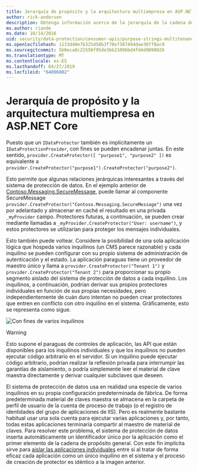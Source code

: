 ```yaml
---
title: Jerarquía de propósito y la arquitectura multiempresa en ASP.NET Core
author: rick-anderson
description: Obtenga información acerca de la jerarquía de la cadena de propósito y la arquitectura multiempresa en relación con las API de protección de datos de ASP.NET Core.
ms.author: riande
ms.date: 10/14/2016
uid: security/data-protection/consumer-apis/purpose-strings-multitenancy
ms.openlocfilehash: 1133d40e7b325d58b3f70e7387494dae36ff8ac9
ms.sourcegitcommit: 5b0eca8c21550f95de3bb21096bd4fd4d9098026
ms.translationtype: MT
ms.contentlocale: es-ES
ms.lasthandoff: 04/27/2019
ms.locfileid: "64896802"
---
```

# <a name="purpose-hierarchy-and-multi-tenancy-in-aspnet-core"></a>Jerarquía de propósito y la arquitectura multiempresa en ASP.NET Core

Puesto que un `IDataProtector` también es implícitamente un `IDataProtectionProvider`, con fines se pueden encadenar juntas. En este sentido, `provider.CreateProtector([ "purpose1", "purpose2" ])` es equivalente a `provider.CreateProtector("purpose1").CreateProtector("purpose2")`.

Esto permite que algunas relaciones jerárquicas interesantes a través del sistema de protección de datos. En el ejemplo anterior de [Contoso.Messaging.SecureMessage](xref:security/data-protection/consumer-apis/purpose-strings#data-protection-contoso-purpose), puede llamar al componente SecureMessage `provider.CreateProtector("Contoso.Messaging.SecureMessage")` una vez por adelantado y almacenar en caché el resultado en una privada `_myProvider` campo. Protectores futuras, a continuación, se pueden crear mediante llamadas a `_myProvider.CreateProtector("User: username")`, y estos protectores se utilizarían para proteger los mensajes individuales.

Esto también puede voltear. Considere la posibilidad de una sola aplicación lógica que hospeda varios inquilinos (un CMS parece razonable) y cada inquilino se pueden configurar con su propio sistema de administración de autenticación y el estado. La aplicación paraguas tiene un proveedor de maestro único y llama a `provider.CreateProtector("Tenant 1")` y `provider.CreateProtector("Tenant 2")` para proporcionar su propio segmento aislado del sistema de protección de datos a cada inquilino. Los inquilinos, a continuación, podrían derivar sus propios protectores individuales en función de sus propias necesidades, pero independientemente de cuán duro intentan no pueden crear protectores que entren en conflicto con otro inquilino en el sistema. Gráficamente, esto se representa como sigue.

![Con fines de varios inquilinos](purpose-strings-multitenancy/_static/purposes-multi-tenancy.png)

>[!WARNING]
> Esto supone el paraguas de controles de aplicación, las API que están disponibles para los inquilinos individuales y que los inquilinos no pueden ejecutar código arbitrario en el servidor. Si un inquilino puede ejecutar código arbitrario, podrían realizar la reflexión privada para interrumpir las garantías de aislamiento, o podría simplemente leer el material de clave maestra directamente y derivar cualquier subclaves que deseen.

El sistema de protección de datos usa en realidad una especie de varios inquilinos en su propia configuración predeterminada de fábrica. De forma predeterminada material de claves maestra se almacena en la carpeta de perfil de usuario de la cuenta de proceso de trabajo (o el registro de identidades del grupo de aplicaciones de IIS). Pero es realmente bastante habitual usar una sola cuenta para ejecutar varias aplicaciones y, por tanto, todas estas aplicaciones terminaría compartir al maestro de material de claves. Para resolver este problema, el sistema de protección de datos inserta automáticamente un identificador único por la aplicación como el primer elemento de la cadena de propósito general. Con este fin implícita sirve para [aislar las aplicaciones individuales](xref:security/data-protection/configuration/overview#per-application-isolation) entre sí al tratar de forma eficaz cada aplicación como un único inquilino en el sistema y el proceso de creación de protector es idéntico a la imagen anterior.
